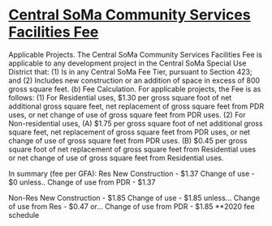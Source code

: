 # [Central SoMa Community Services Facilities Fee](http://library.amlegal.com/nxt/gateway.dll/California/planning/article4developmentimpactfeesandprojectr?f=templates$fn=default.htm$3.0$vid=amlegal:sanfrancisco_ca$anc=JD_432)

Applicable Projects. The Central SoMa Community Services Facilities Fee is applicable to any development project in the Central SoMa Special Use District that:
      (1)   Is in any Central SoMa Fee Tier, pursuant to Section 423; and
      (2)   Includes new construction or an addition of space in excess of 800 gross square feet.
   (b)   Fee Calculation. For applicable projects, the Fee is as follows:
      (1)   For Residential uses, $1.30 per gross square foot of net additional gross square feet, net replacement of gross square feet from PDR uses, or net change of use of gross square feet from PDR uses.
      (2)   For Non-residential uses,
         (A)   $1.75 per gross square foot of net additional gross square feet, net replacement of gross square feet from PDR uses, or net change of use of gross square feet from PDR uses.
         (B)   $0.45 per gross square foot of net replacement of gross square feet from Residential uses or net change of use of gross square feet from Residential uses.


In summary (fee per GFA):
Res
  New Construction - $1.37
  Change of use - $0 unless..
  Change of use from PDR - $1.37

Non-Res
  New Construction - $1.85
  Change of use - $1.85 unless...
  Change of use from Res - $0.47 or...
  Change of use from PDR - $1.85
**2020 fee schedule
